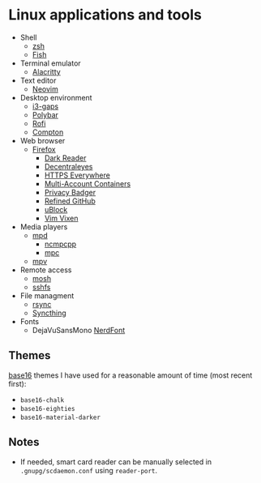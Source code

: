 # Linux applications and tools

- Shell
  - [zsh](https://www.zsh.org)
  - [Fish](https://fishshell.com)
- Terminal emulator
  - [Alacritty](https://github.com/jwilm/alacritty)
- Text editor
  - [Neovim](https://neovim.io)
- Desktop environment
  - [i3-gaps](https://github.com/Airblader/i3)
  - [Polybar](https://github.com/jaagr/polybar)
  - [Rofi](https://github.com/DaveDavenport/rofi)
  - [Compton](https://github.com/chjj/compton)
- Web browser
  - [Firefox](https://www.mozilla.org/firefox)
    - [Dark Reader](https://github.com/darkreader/darkreader)
    - [Decentraleyes](https://decentraleyes.org)
    - [HTTPS Everywhere](https://github.com/EFForg/https-everywhere)
    - [Multi-Account Containers](https://github.com/mozilla/multi-account-containers)
    - [Privacy Badger](https://github.com/EFForg/privacybadger)
    - [Refined GitHub](https://github.com/sindresorhus/refined-github)
    - [uBlock](https://github.com/gorhill/uBlock)
    - [Vim Vixen](https://github.com/ueokande/vim-vixen)
- Media players
  - [mpd](https://www.musicpd.org/)
    - [ncmpcpp](https://rybczak.net/ncmpcpp/)
    - [mpc](https://www.musicpd.org/clients/mpc/)
  - [mpv](https://mpv.io)
- Remote access
  - [mosh](https://mosh.org)
  - [sshfs](https://github.com/libfuse/sshfs)
- File managment
  - [rsync](https://rsync.samba.org)
  - [Syncthing](https://syncthing.net)
- Fonts
  - DejaVuSansMono [NerdFont](https://nerdfonts.com)

## Themes

[base16](http://chriskempson.com/projects/base16/) themes I have used for a reasonable amount of time (most recent first):

- `base16-chalk`
- `base16-eighties`
- `base16-material-darker`

## Notes

- If needed, smart card reader can be manually selected in `.gnupg/scdaemon.conf` using `reader-port`.
